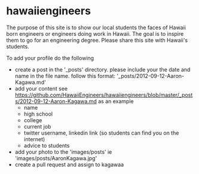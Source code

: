 # hawaiiengineers

The purpose of this site is to show our local students the faces of Hawaii born engineers or engineers doing work in Hawaii. The goal is to inspire them to go for an engineering degree. Please share this site with Hawaii's students. 

To add your profile do the following
* create a post in the '_posts' directory. please include your the date and name in the file name. follow this format: '_posts/2012-09-12-Aaron-Kagawa.md'
* add your content see https://github.com/HawaiiEngineers/hawaiiengineers/blob/master/_posts/2012-09-12-Aaron-Kagawa.md as an example
  * name
  * high school
  * college
  * current job 
  * twitter username, linkedin link (so students can find you on the internet)
  * advice to students 
* add your photo to the 'images/posts' ie 'images/posts/AaronKagawa.jpg'
* create a pull request and assign to kagawaa 
